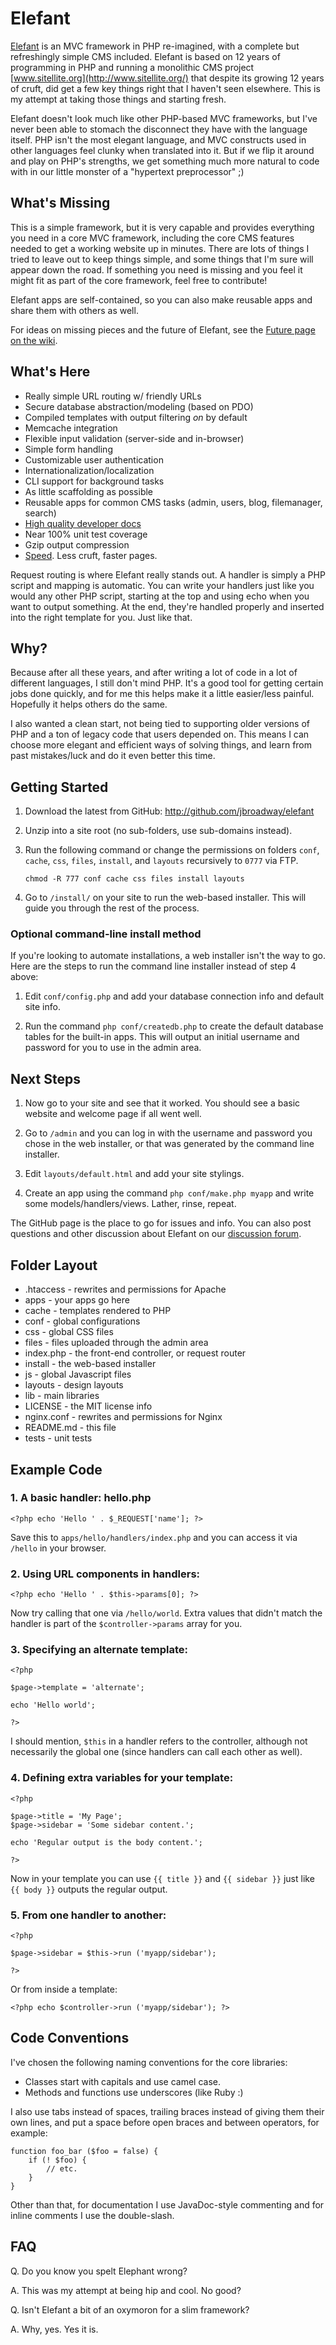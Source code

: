 # Elefant

[Elefant](http://www.elefantcms.com/) is an MVC framework in PHP re-imagined, with a complete but
refreshingly simple CMS included. Elefant is based on 12 years of programming
in PHP and running a monolithic CMS project [www.sitellite.org](http://www.sitellite.org/)
that despite its growing 12 years of cruft, did get a few key things right
that I haven't seen elsewhere. This is my attempt at taking those things
and starting fresh.

Elefant doesn't look much like other PHP-based MVC frameworks, but
I've never been able to stomach the disconnect they have with the language
itself. PHP isn't the most elegant language, and MVC constructs used in other
languages feel clunky when translated into it. But if we flip it around and
play on PHP's strengths, we get something much more natural to code with in
our little monster of a "hypertext preprocessor" ;)

## What's Missing

This is a simple framework, but it is very capable and provides everything
you need in a core MVC framework, including the core CMS features needed
to get a working website up in minutes. There are lots of things I tried to leave
out to keep things simple, and some things that I'm sure will appear down
the road. If something you need is missing and you feel it might fit as
part of the core framework, feel free to contribute!

Elefant apps are self-contained, so you can also make reusable apps and share
them with others as well.

For ideas on missing pieces and the future of Elefant,
see the [Future page on the wiki](https://github.com/jbroadway/elefant/wiki/Future).

## What's Here

* Really simple URL routing w/ friendly URLs
* Secure database abstraction/modeling (based on PDO)
* Compiled templates with output filtering *on* by default
* Memcache integration
* Flexible input validation (server-side and in-browser)
* Simple form handling
* Customizable user authentication
* Internationalization/localization
* CLI support for background tasks
* As little scaffolding as possible
* Reusable apps for common CMS tasks (admin, users, blog, filemanager, search)
* [High quality developer docs](https://github.com/jbroadway/elefant/wiki)
* Near 100% unit test coverage
* Gzip output compression
* [Speed](https://github.com/jbroadway/elefant/wiki/Performance). Less cruft, faster pages.

Request routing is where Elefant really stands out. A handler is simply a
PHP script and mapping is automatic. You can write your handlers just like
you would any other PHP script, starting at the top and using echo when you
want to output something. At the end, they're handled properly and inserted
into the right template for you. Just like that.

## Why?

Because after all these years, and after writing a lot of code in a lot of
different languages, I still don't mind PHP. It's a good tool for getting
certain jobs done quickly, and for me this helps make it a little easier/less
painful. Hopefully it helps others do the same.

I also wanted a clean start, not being tied to supporting older versions of
PHP and a ton of legacy code that users depended on. This means I can choose
more elegant and efficient ways of solving things, and learn from past
mistakes/luck and do it even better this time.

## Getting Started

1. Download the latest from GitHub: http://github.com/jbroadway/elefant

2. Unzip into a site root (no sub-folders, use sub-domains instead).

3. Run the following command or change the permissions on folders
`conf`, `cache`, `css`, `files`, `install`, and `layouts` recursively
to `0777` via FTP.

    `chmod -R 777 conf cache css files install layouts`

4. Go to `/install/` on your site to run the web-based installer. This will
guide you through the rest of the process.

### Optional command-line install method

If you're looking to automate installations, a web installer isn't the way
to go. Here are the steps to run the command line installer instead of step 4
above:

1. Edit `conf/config.php` and add your database connection info and default
site info.

2. Run the command `php conf/createdb.php` to create the default database tables
for the built-in apps. This will output an initial username and password for
you to use in the admin area.

## Next Steps

1. Now go to your site and see that it worked. You should see a basic website and
welcome page if all went well.

2. Go to `/admin` and you can log in with the username and password you chose in
the web installer, or that was generated by the command line installer.

3. Edit `layouts/default.html` and add your site stylings.

4. Create an app using the command `php conf/make.php myapp` and write some
models/handlers/views. Lather, rinse, repeat.

The GitHub page is the place to go for issues and info. You can also post questions
and other discussion about Elefant on our [discussion forum](http://www.elefantcms.com/forum/).

## Folder Layout

* .htaccess - rewrites and permissions for Apache
* apps - your apps go here
* cache - templates rendered to PHP
* conf - global configurations
* css - global CSS files
* files - files uploaded through the admin area
* index.php - the front-end controller, or request router
* install - the web-based installer
* js - global Javascript files
* layouts - design layouts
* lib - main libraries
* LICENSE - the MIT license info
* nginx.conf - rewrites and permissions for Nginx
* README.md - this file
* tests - unit tests

## Example Code

### 1. A basic handler: hello.php

	<?php echo 'Hello ' . $_REQUEST['name']; ?>

Save this to `apps/hello/handlers/index.php` and you can access it via `/hello` in your
browser.

### 2. Using URL components in handlers:

	<?php echo 'Hello ' . $this->params[0]; ?>

Now try calling that one via `/hello/world`. Extra values that didn't match the
handler is part of the `$controller->params` array for you.

### 3. Specifying an alternate template:

	<?php
	
	$page->template = 'alternate';
	
	echo 'Hello world';
	
	?>

I should mention, `$this` in a handler refers to the controller, although not
necessarily the global one (since handlers can call each other as well).

### 4. Defining extra variables for your template:

	<?php
	
	$page->title = 'My Page';
	$page->sidebar = 'Some sidebar content.';
	
	echo 'Regular output is the body content.';
	
	?>

Now in your template you can use `{{ title }}` and `{{ sidebar }}` just like
`{{ body }}` outputs the regular output.

### 5. From one handler to another:

	<?php
	
	$page->sidebar = $this->run ('myapp/sidebar');
	
	?>

Or from inside a template:

	<?php echo $controller->run ('myapp/sidebar'); ?>

## Code Conventions

I've chosen the following naming conventions for the core libraries:

* Classes start with capitals and use camel case.
* Methods and functions use underscores (like Ruby :)

I also use tabs instead of spaces, trailing braces instead of giving them
their own lines, and put a space before open braces and between operators,
for example:

	function foo_bar ($foo = false) {
		if (! $foo) {
			// etc.
		}
	}

Other than that, for documentation I use JavaDoc-style commenting and for
inline comments I use the double-slash.

## FAQ

Q. Do you know you spelt Elephant wrong?

A. This was my attempt at being hip and cool. No good?

Q. Isn't Elefant a bit of an oxymoron for a slim framework?

A. Why, yes. Yes it is.
